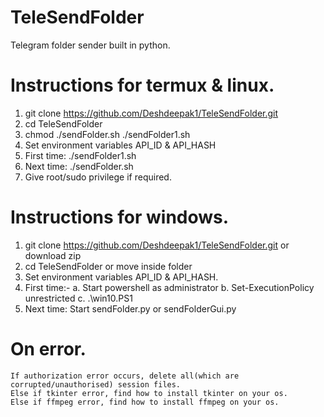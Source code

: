 # TeleSendFolder
 Telegram folder sender built in python.

# Instructions for termux & linux.
 1. git clone https://github.com/Deshdeepak1/TeleSendFolder.git
 2. cd TeleSendFolder
 3. chmod  ./sendFolder.sh ./sendFolder1.sh
 4. Set environment variables API_ID & API_HASH
 5. First time: ./sendFolder1.sh 
 6. Next time: ./sendFolder.sh 
 7. Give root/sudo privilege if required.


# Instructions for windows.
 1. git clone https://github.com/Deshdeepak1/TeleSendFolder.git or download zip
 2. cd TeleSendFolder or move inside folder
 3. Set environment variables API_ID & API_HASH.
 4. First time:-
   a. Start powershell as administrator 
   b. Set-ExecutionPolicy unrestricted
   c. .\win10.PS1
 5. Next time: Start sendFolder.py or sendFolderGui.py

# On error.
	If authorization error occurs, delete all(which are corrupted/unauthorised) session files.
	Else if tkinter error, find how to install tkinter on your os.
	Else if ffmpeg error, find how to install ffmpeg on your os.
